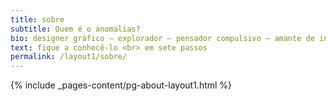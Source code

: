 ```yaml
---
title: sobre
subtitle: Quem é o anomalias?
bio: designer gráfico – explorador – pensador compulsivo – amante de infografia e ilustração
text: fique a conhecê-lo <br> em sete passos
permalink: /layout1/sobre/
---
```

{% include _pages-content/pg-about-layout1.html %}
